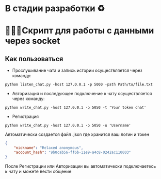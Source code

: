 # В стадии разработки ♻️
# 💬👨‍💻Скрипт для работы с данными через socket

## Как пользоваться
- Прослушивание чата и запись истории осуществляется через команду:
```shell
python listen_chat.py -host 127.0.0.1 -p 5000 -path Path/to/file.txt
```
- Авторизация и последующее подключение к чату осуществляется через команду:
```shell
python write_chat.py -host 127.0.0.1 -p 5050 -t 'Your token chat'
```
- Регистрация
```shell
python write_chat.py -host 127.0.0.1 -p 5050 -u 'Username'
```
Автоматически создается файл .json где хранится ваш логин и токен
```json
{
    "nickname": "Relaxed anonymous",
    "account_hash": "9b0cab56-ff6b-11e9-a4c8-0242ac110003"
}
```
После Регистрации или Авторизации вы автоматически подключаетесь к чату и можете вести общение
